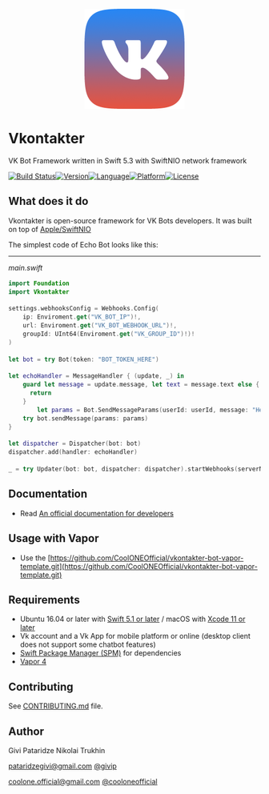 

<p align="center"><img width=200 src="logo.png" alt="Vkontakter logo"></p>

# Vkontakter
VK Bot Framework written in Swift 5.3 with SwiftNIO network framework

[![Build Status](https://travis-ci.com/CoolONEOfficial/Vkontakter.svg?branch=master)](https://travis-ci.com/CoolONEOfficial/Vkontakter)[![Version](https://img.shields.io/badge/version-0.1.0-blue.svg)](https://github.com/givip/Telegrammer/releases)[![Language](https://img.shields.io/badge/language-Swift%205.1-orange.svg)](https://swift.org/download/)[![Platform](https://img.shields.io/badge/platform-Linux%20/%20macOS-ffc713.svg)](https://swift.org/download/)[![License](https://img.shields.io/badge/license-MIT-lightgrey.svg)](https://github.com/CoolONEOfficial/Vkontakter/blob/master/LICENSE)


What does it do
---------------

Vkontakter is open-source framework for VK Bots developers.
It was built on top of [Apple/SwiftNIO](https://github.com/apple/swift-nio)

The simplest code of Echo Bot looks like this:

-------------
_main.swift_
```swift
import Foundation
import Vkontakter

settings.webhooksConfig = Webhooks.Config(
    ip: Enviroment.get("VK_BOT_IP")!,
    url: Enviroment.get("VK_BOT_WEBHOOK_URL")!,
    groupId: UInt64(Enviroment.get("VK_GROUP_ID")!)!
)

let bot = try Bot(token: "BOT_TOKEN_HERE")

let echoHandler = MessageHandler { (update, _) in
    guard let message = update.message, let text = message.text else {
      return
    }
		let params = Bot.SendMessageParams(userId: userId, message: "Hello User \(update.message.fromId)")
    try bot.sendMessage(params: params)
}

let dispatcher = Dispatcher(bot: bot)
dispatcher.add(handler: echoHandler)

_ = try Updater(bot: bot, dispatcher: dispatcher).startWebhooks(serverName: "testserver")

```

Documentation
---------------

- Read [An official documentation for developers](https://vk.com/dev/bots)

Usage with Vapor
---------------

- Use the  [https://github.com/CoolONEOfficial/vkontakter-bot-vapor-template.git](https://github.com/CoolONEOfficial/vkontakter-bot-vapor-template.git)

Requirements
---------------

- Ubuntu 16.04 or later with [Swift 5.1 or later](https://swift.org/getting-started/) / macOS with [Xcode 11 or later](https://swift.org/download/)
- Vk account and a Vk App for mobile platform or online (desktop client does not support some chatbot features)
- [Swift Package Manager (SPM)](https://github.com/apple/swift-package-manager/blob/master/Documentation/Usage.md) for dependencies 
- [Vapor 4](https://vapor.codes)

Contributing
---------------

See [CONTRIBUTING.md](CONTRIBUTING.md) file.

Author
---------------

Givi Pataridze
Nikolai Trukhin

[pataridzegivi@gmail.com](mailto:pataridzegivi@gmail.com)
[@givip](tg://user?id=53581534)

[coolone.official@gmail.com](mailto:coolone.official@gmail.com)
[@cooloneofficial](tg://user?id=356008384)
